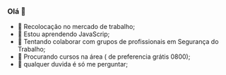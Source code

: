 ### Olá 👋



- 🔭 Recolocação  no mercado de trabalho;
- 🌱 Estou aprendendo JavaScrip;
- 👯 Tentando colaborar com grupos de profissionais em Segurança do Trabalho;
- 🤔 Procurando cursos na área ( de preferencia grátis 0800);
- 💬 qualquer duvida é só me perguntar;

